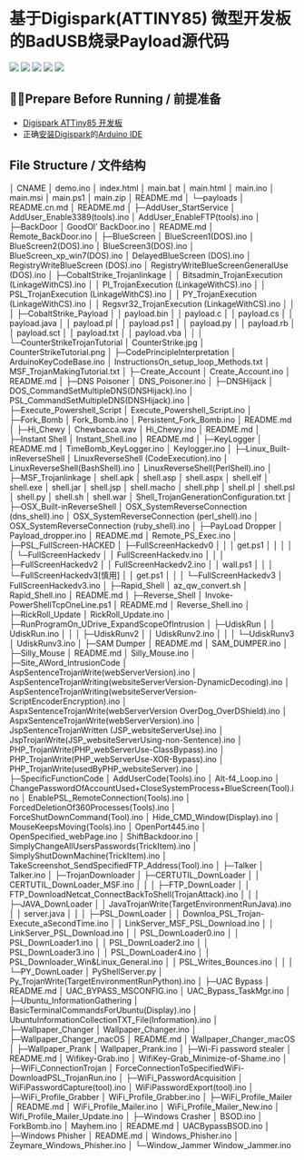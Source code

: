 # 基于Digispark(ATTINY85) 微型开发板的BadUSB烧录Payload源代码
![](https://img.shields.io/github/repo-size/only9464/Payload.svg?style=flat)
[![](https://img.shields.io/github/stars/only9464/Payload.svg?style=flat)](https://github.com/only9464/Payload/stargazers)
[![](https://img.shields.io/github/watchers/only9464/Payload.svg?style=flat)](https://github.com/only9464/Payload/watchers)
[![](https://img.shields.io/github/forks/only9464/Payload.svg?style=flat)](https://github.com/only9464/Payload/network/members)
[![](https://img.shields.io/github/issues-pr-closed-raw/only9464/Payload.svg?style=flat)](https://github.com/only9464/Payload/issues)

## 🏃‍♂️Prepare Before Running  / 前提准备

* [Digispark ATTiny85 开发板](https://s3.amazonaws.com/chris408.com/attiny85.png)
* 正确[安装Digispark](http://digistump.com/wiki/digispark/tutorials/connecting)的[Arduino IDE](https://www.arduino.cc/en/Main/Software) 


## File Structure / 文件结构
│  CNAME
│  demo.ino
│  index.html
│  main.bat
│  main.html
│  main.ino
│  main.msi
│  main.ps1
│  main.zip
│  README.md
│
└─payloads
    │  README.cn.md
    │  README.md
    │
    ├─AddUser_StartService
    │      AddUser_Enable3389(tools).ino
    │      AddUser_EnableFTP(tools).ino
    │
    ├─BackDoor
    │      GoodOl' BackDoor.ino
    │      README.md
    │      Remote_BackDoor.ino
    │
    ├─BlueScreen
    │      BlueScreen1(DOS).ino
    │      BlueScreen2(DOS).ino
    │      BlueScreen3(DOS).ino
    │      BlueScreen_xp_win7(DOS).ino
    │      DelayedBlueScreen (DOS).ino
    │      RegistryWriteBlueScreen (DOS).ino
    │      RegistryWriteBlueScreenGeneralUse (DOS).ino
    │
    ├─CobaltStrike_Trojanlinkage
    │  │  Bitsadmin_TrojanExecution (LinkageWithCS).ino
    │  │  Pl_TrojanExecution (LinkageWithCS).ino
    │  │  PSL_TrojanExecution (LinkageWithCS).ino
    │  │  PY_TrojanExecution (LinkageWithCS).ino
    │  │  Regsvr32_TrojanExecution (LinkageWithCS).ino
    │  │
    │  ├─CobaltStrike_Payload
    │  │      payload.bin
    │  │      payload.c
    │  │      payload.cs
    │  │      payload.java
    │  │      payload.pl
    │  │      payload.ps1
    │  │      payload.py
    │  │      payload.rb
    │  │      payload.sct
    │  │      payload.txt
    │  │      payload.vba
    │  │
    │  └─CounterStrikeTrojanTutorial
    │          CounterStrike.jpg
    │          CounterStrikeTutorial.png
    │
    ├─CodePrincipleInterpretation
    │      ArduinoKeyCodeBase.ino
    │      InstructionsOn_setup_loop_Methods.txt
    │      MSF_TrojanMakingTutorial.txt
    │
    ├─Create_Account
    │      Create_Account.ino
    │      README.md
    │
    ├─DNS Poisoner
    │      DNS_Poisoner.ino
    │
    ├─DNSHijack
    │      DOS_CommandSetMultipleDNS(DNSHijack).ino
    │      PSL_CommandSetMultipleDNS(DNSHijack).ino
    │
    ├─Execute_Powershell_Script
    │      Execute_Powershell_Script.ino
    │
    ├─Fork_Bomb
    │      Fork_Bomb.ino
    │      Persistent_Fork_Bomb.ino
    │      README.md
    │
    ├─Hi_Chewy
    │      Chewbacca.wav
    │      Hi_Chewy.ino
    │      README.md
    │
    ├─Instant Shell
    │      Instant_Shell.ino
    │      README.md
    │
    ├─KeyLogger
    │      README.md
    │      TimeBomb_KeyLogger.ino
    │      Κeylogger.ino
    │
    ├─Linux_Built-inReverseShell
    │      LinuxReverseShell (CodeExecution).ino
    │      LinuxReverseShell(BashShell).ino
    │      LinuxReverseShell(PerlShell).ino
    │
    ├─MSF_Trojanlinkage
    │      shell.apk
    │      shell.asp
    │      shell.aspx
    │      shell.elf
    │      shell.exe
    │      shell.jar
    │      shell.jsp
    │      shell.macho
    │      shell.php
    │      shell.pl
    │      shell.psl
    │      shell.py
    │      shell.sh
    │      shell.war
    │      Shell_TrojanGenerationConfiguration.txt
    │
    ├─OSX_Built-inReverseShell
    │      OSX_SystemReverseConnection (dns_shell).ino
    │      OSX_SystemReverseConnection (perl_shell).ino
    │      OSX_SystemReverseConnection (ruby_shell).ino
    │
    ├─PayLoad Dropper
    │      Payload_dropper.ino
    │      README.md
    │      Remote_PS_Exec.ino
    │
    ├─PSL_FullScreen-HACKED
    │  ├─FullScreenHackedv0
    │  │  │  get.ps1
    │  │  │
    │  │  └─FullScreenHackedv
    │  │          FullScreenHackedv.ino
    │  │
    │  ├─FullScreenHackedv2
    │  │      FullScreenHackedv2.ino
    │  │      wall.ps1
    │  │
    │  └─FullScreenHackedv3[慎用]
    │      │  get.ps1
    │      │
    │      └─FullScreenHackedv3
    │              FullScreenHackedv3.ino
    │
    ├─Rapid_Shell
    │      az_qw_convert.sh
    │      Rapid_Shell.ino
    │      README.md
    │
    ├─Reverse_Shell
    │      Invoke-PowerShellTcpOneLine.ps1
    │      README.md
    │      Reverse_Shell.ino
    │
    ├─RickRoll_Update
    │      RickRoll_Update.ino
    │
    ├─RunProgramOn_UDrive_ExpandScopeOfIntrusion
    │  ├─UdiskRun
    │  │      UdiskRun.ino
    │  │
    │  ├─UdiskRunv2
    │  │      UdiskRunv2.ino
    │  │
    │  └─UdiskRunv3
    │          UdiskRunv3.ino
    │
    ├─SAM Dumper
    │      README.md
    │      SAM_DUMPER.ino
    │
    ├─Silly_Mouse
    │      README.md
    │      Silly_Mouse.ino
    │
    ├─Site_AWord_IntrusionCode
    │      AspSentenceTrojanWrite(webServerVersion).ino
    │      AspSentenceTrojanWriting(websiteServerVersion-DynamicDecoding).ino
    │      AspSentenceTrojanWriting(websiteServerVersion-ScriptEncoderEncryption).ino
    │      AspxSentenceTrojanWrite(webServerVersion OverDog_OverDShield).ino
    │      AspxSentenceTrojanWrite(webServerVersion).ino
    │      JspSentenceTrojanWritten (JSP_websiteServerUse).ino
    │      JspTrojanWrite(JSP_websiteServerUsing-non-Sentence).ino
    │      PHP_TrojanWrite(PHP_webServerUse-ClassBypass).ino
    │      PHP_TrojanWrite(PHP_webServerUse-XOR-Bypass).ino
    │      PHP_TrojanWrite(usedByPHP_websiteServer).ino
    │
    ├─SpecificFunctionCode
    │      AddUserCode(Tools).ino
    │      Alt-f4_Loop.ino
    │      ChangePasswordOfAccountUsed+CloseSystemProcess+BlueScreen(Tool).ino
    │      EnablePSL_RemoteConnection(Tools).ino
    │      ForcedDeletionOf360Processes(Tools).ino
    │      ForceShutDownCommand(Tool).ino
    │      Hide_CMD_Window(Display).ino
    │      MouseKeepsMoving(Tools).ino
    │      OpenPort445.ino
    │      OpenSpecified_webPage.ino
    │      ShiftBackdoor.ino
    │      SimplyChangeAllUsersPasswords(TrickItem).ino
    │      SimplyShutDownMachine(TrickItem).ino
    │      TakeScreenshot_SendSpecifiedFTP_Address(Tool).ino
    │
    ├─Talker
    │      Talker.ino
    │
    ├─TrojanDownloader
    │  ├─CERTUTIL_DownLoader
    │  │      CERTUTIL_DownLoader_MSF.ino
    │  │
    │  ├─FTP_DownLoader
    │  │      FTP_DownloadNetcat_ConnectBackToShell(TrojanAttack).ino
    │  │
    │  ├─JAVA_DownLoader
    │  │      JavaTrojanWrite(TargetEnvironmentRunJava).ino
    │  │      server.java
    │  │
    │  ├─PSL_DownLoader
    │  │      Downloa_PSL_Trojan-Execute_aSecondTime.ino
    │  │      LinkServer_MSF_PSL_Download.ino
    │  │      LinkServer_PSL_Download.ino
    │  │      PSL_DownLoader0.ino
    │  │      PSL_DownLoader1.ino
    │  │      PSL_DownLoader2.ino
    │  │      PSL_DownLoader3.ino
    │  │      PSL_DownLoader4.ino
    │  │      PSL_Downloader_Win&Linux_General.ino
    │  │      PSL_Writes_Bounces.ino
    │  │
    │  └─PY_DownLoader
    │          PyShellServer.py
    │          Py_TrojanWrite(TargetEnvironmentRunPython).ino
    │
    ├─UAC Bypass
    │      README.md
    │      UAC_BYPASS_MSCONFIG.ino
    │      UAC_Bypass_TaskMgr.ino
    │
    ├─Ubuntu_InformationGathering
    │      BasicTerminalCommandsForUbuntu(Display).ino
    │      UbuntuInformationCollectionTXT_File(Information).ino
    │
    ├─Wallpaper_Changer
    │      Wallpaper_Changer.ino
    │
    ├─Wallpaper_Changer_macOS
    │      README.md
    │      Wallpaper_Changer_macOS
    │
    ├─Wallpaper_Prank
    │      Wallpaper_Prank.ino
    │
    ├─Wi-Fi password stealer
    │      README.md
    │      Wifikey-Grab.ino
    │      WifiKey-Grab_Minimize-of-Shame.ino
    │
    ├─WiFi_ConnectionTrojan
    │      ForceConnectionToSpecifiedWiFi-DownloadPSL_TrojanRun.ino
    │
    ├─WiFi_PasswordAcquisition
    │      WiFiPasswordCapture(tool).ino
    │      WiFiPasswordExport(tool).ino
    │
    ├─WiFi_Profile_Grabber
    │      WiFi_Profile_Grabber.ino
    │
    ├─WiFi_Profile_Mailer
    │      README.md
    │      WiFi_Profile_Mailer.ino
    │      WiFi_Profile_Mailer_New.ino
    │      Wifi_Profile_Mailer_Update.ino
    │
    ├─Windows Crasher
    │      BSOD.ino
    │      ForkBomb.ino
    │      Mayhem.ino
    │      README.md
    │      UACBypassBSOD.ino
    │
    ├─Windows Phisher
    │      README.md
    │      Windows_Phisher.ino
    │      Zeymare_Windows_Phisher.ino
    │
    └─Window_Jammer
            Window_Jammer.ino